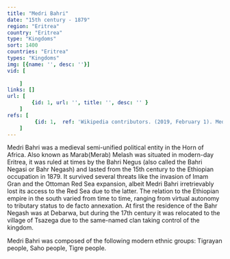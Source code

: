 ```yaml
---
title: "Medri Bahri"
date: "15th century - 1879"
region: "Eritrea"
country: "Eritrea" 
type: "Kingdoms"
sort: 1400
countries: "Eritrea"
types: "Kingdoms"
img: [{name: '', desc: ''}]
vid: [
        
    ]
links: []
url: [
        {id: 1, url: '', title: '', desc: '' }
    ]
refs: [
         {id: 1,  ref: 'Wikipedia contributors. (2019, February 1). Medri Bahri. In Wikipedia, The Free Encyclopedia. Retrieved 21:01, February 3, 2019, from ', url: 'https://en.wikipedia.org/w/index.php?title=Medri_Bahri&oldid=881223607'}
    ]
---
```

Medri Bahri was a medieval semi-unified political entity in the Horn of Africa. Also known as Marab(Merab) Melash was situated in modern-day Eritrea, it was ruled at times by the Bahri Negus (also called the Bahri Negasi or Bahr Negash) and lasted from the 15th century to the Ethiopian occupation in 1879. It survived several threats like the invasion of Imam Gran and the Ottoman Red Sea expansion, albeit Medri Bahri irretrievably lost its access to the Red Sea due to the latter. The relation to the Ethiopian empire in the south varied from time to time, ranging from virtual autonomy to tributary status to de facto annexation. At first the residence of the Bahr Negash was at Debarwa, but during the 17th century it was relocated to the village of Tsazega due to the same-named clan taking control of the kingdom.
    
Medri Bahri was composed of the following modern ethnic groups: Tigrayan people, Saho people, Tigre people.